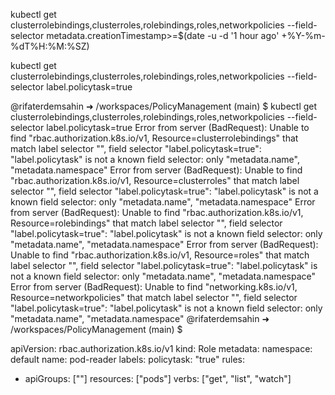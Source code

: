 kubectl get clusterrolebindings,clusterroles,rolebindings,roles,networkpolicies --field-selector metadata.creationTimestamp>=$(date -u -d '1 hour ago' +%Y-%m-%dT%H:%M:%SZ)


kubectl get clusterrolebindings,clusterroles,rolebindings,roles,networkpolicies --field-selector label.policytask=true

@rifaterdemsahin ➜ /workspaces/PolicyManagement (main) $ kubectl get clusterrolebindings,clusterroles,rolebindings,roles,networkpolicies --field-selector label.policytask=true
Error from server (BadRequest): Unable to find "rbac.authorization.k8s.io/v1, Resource=clusterrolebindings" that match label selector "", field selector "label.policytask=true": "label.policytask" is not a known field selector: only "metadata.name", "metadata.namespace"
Error from server (BadRequest): Unable to find "rbac.authorization.k8s.io/v1, Resource=clusterroles" that match label selector "", field selector "label.policytask=true": "label.policytask" is not a known field selector: only "metadata.name", "metadata.namespace"
Error from server (BadRequest): Unable to find "rbac.authorization.k8s.io/v1, Resource=rolebindings" that match label selector "", field selector "label.policytask=true": "label.policytask" is not a known field selector: only "metadata.name", "metadata.namespace"
Error from server (BadRequest): Unable to find "rbac.authorization.k8s.io/v1, Resource=roles" that match label selector "", field selector "label.policytask=true": "label.policytask" is not a known field selector: only "metadata.name", "metadata.namespace"
Error from server (BadRequest): Unable to find "networking.k8s.io/v1, Resource=networkpolicies" that match label selector "", field selector "label.policytask=true": "label.policytask" is not a known field selector: only "metadata.name", "metadata.namespace"
@rifaterdemsahin ➜ /workspaces/PolicyManagement (main) $ 

apiVersion: rbac.authorization.k8s.io/v1
kind: Role
metadata:
  namespace: default
  name: pod-reader
  labels:
    policytask: "true"
rules:
- apiGroups: [""]
  resources: ["pods"]
  verbs: ["get", "list", "watch"]


  